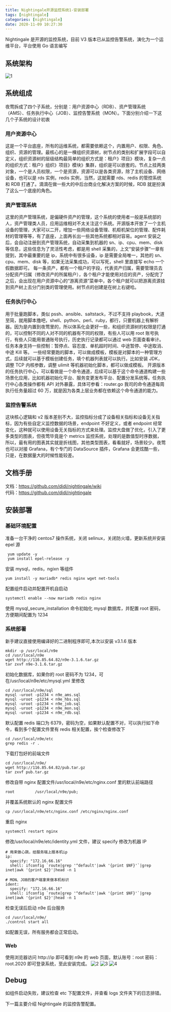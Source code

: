 ```yaml
---
title: Nightingale开源监控系统1-安装部署
tags: [nightingale]
categories: [nightingale]
date: 2020-11-09 10:27:30
---
```


Nightingale 是开源的监控系统，目前 V3 版本已从监控告警系统，演化为一个运维平台，平台使用 Go 语言编写

## 系统架构

![1](https://img.cactifans.com/wp-content/uploads/2020/11/1604934002757.jpg)

## 系统组成

夜莺拆成了四个子系统，分别是：用户资源中心（RDB）、资产管理系统（AMS）、任务执行中心（JOB）、监控告警系统（MON）。下面分别介绍一下这几个子系统的设计初衷

### 用户资源中心

这是一个平台底座，所有的运维系统，都需要依赖这个，内置用户、权限、角色、组织、资源的管理。最核心的是一棵组织资源树，树节点的类别和扩展字段可以自定义，组织资源树的层级结构最简单的组织方式是：租户》项目》模块，复杂一点的组织方式：租户》组织》项目》模块》集群，组织是可以嵌套的。节点上挂两类对象，一个是人员权限，一个是资源，资源可以是各类资源，除了主机设备、网络设备，也可以是 rds 实例，redis 实例，当然，这就需要 rds、redis 的管控系统和 RDB 打通了。滴滴在做一些大的中后台商业化解决方案的时候，RDB 就是扮演了这么一个底座的角色。

### 资产管理系统

这里的资产管理系统，是偏硬件资产的管理，这个系统的使用者一般是系统部的人，资产管理类人员，应用运维相对不太关注这个系统。开源版本开放了一个主机设备的管理，大家可以二开，增加一些网络设备管理、机柜机架位的管理、配件耗材的管理等等，有了底座，上面再长出一些其他系统都相对容易。agent 安装之后，会自动注册到资产管理系统，自动采集到机器的 sn、ip、cpu、mem、disk 等信息，这些信息为了灵活性考虑，都是用 shell 采集的，上文“安装步骤”一章有提到，其中最重要的是 ip，系统中有很多设备，ip 是需要全局唯一，其他的 sn、cpu、mem、disk 等，如果无法采集成功，可以写死，shell 里直接写 echo 一个假数据即可。
每一条资产，都有一个租户的字段，代表资产归属，需要管理员去分配资产归属（修改资产的所属租户），各个租户才能使用对应的资产，分配完了之后，会出现在用户资源中心的“游离资源”菜单中，各个租户就可以把游离资源挂到资产树上去分门别类的管理使用。树节点的创建是在树上右键哈。

### 任务执行中心

用于批量跑脚本，类似 pssh、ansible、saltstack，不过不支持 playbook，大道至简，就用脚本撸吧，shell、python、perl、ruby，都行，只要机器上有解析器。因为是内置到夜莺里的，所以体系化会更好一些，和组织资源树的权限是打通的，可以控制不同的人对不同的机器有不同的权限，有些人可以用 root 账号执行，有些人只能用普通账号执行，历史执行记录都可以通过 web 页面查看审计。任务本身支持一些控制：暂停点、容忍度、单机超时时间、中途暂停、中途取消、中途 Kill 等。
一些经常要跑的脚本，可以做成模板，模板是对脚本的一种管理方式，后续就可以基于模板创建任务，填个机器列表就可以执行。比如安装 JDK，调整 TCP 内核参数，调整 ulimit 等机器初始化脚本，都可以做成模板。
开源版本的任务执行中心，可以看做是一个命令通道，后续可以基于这个命令通道构建一些场景化应用，比如机器初始化平台、服务变更发布平台、配置分发系统等。任务执行中心各类操作都有 API 对外暴露，具体可参看：router.go 我司的命令通道每周执行任务量超过 60 万，就是因为各类上层业务都在依赖这个命令通道的能力。

### 监控告警系统

这块核心逻辑和 v2 版本差别不大，监控指标分成了设备相关指标和设备无关指标，因为有些自定义监控数据的场景，endpoint 不好定义，或者 endpoint 经常变化，这种就可以使用设备无关指标的方式来处理。监控大盘做了优化，引入了更多类型的图表，但夜莺毕竟是个 metrics 监控系统，处理的是数值型时序数据，所以，最有用的图表其实就是折线图，其他类型图表，看看就好，场景较少。夜莺也可以对接 Grafana，有个专门的 DataSource 插件，Grafana 会更炫酷一些，只是，在数据量大的时候性能较差。

## 文档手册

文档：https://github.com/didi/nightingale/wiki  
代码：https://github.com/didi/nightingale

## 安装部署

### 基础环境配置

准备一台干净的 centos7 操作系统，关闭 selinux，关闭防火墙，更新系统并安装 epel 源

```
 yum update -y
 yum install epel-release -y
```

安装 mysql，redis，ngixn 等组件

```
yum install -y mariadb* redis nginx wget net-tools
```

配置组件启动并配置开机自启动

```
systemctl enable --now mariadb redis nginx
```

使用 mysql_secure_installation 命令初始化 mysql 数据库，并配置 root 密码，方便期间配置为 1234

### 系统部署

新手建议直接使用编译好的二进制程序即可,本次以安装 v3.1.6 版本

```
mkdir -p /usr/local/n9e
cd /usr/local/n9e
wget http://116.85.64.82/n9e-3.1.6.tar.gz
tar zxvf n9e-3.1.6.tar.gz
```

初始化数据库，如果你的 root 密码不为 1234，可在/usr/local/n9e/etc/mysql.yml 里修改

```
cd /usr/local/n9e/sql
mysql -uroot -p1234 < n9e_ams.sql
mysql -uroot -p1234 < n9e_hbs.sql
mysql -uroot -p1234 < n9e_job.sql
mysql -uroot -p1234 < n9e_mon.sql
mysql -uroot -p1234 < n9e_rdb.sql
```

默认配置 redis 端口为 6379，密码为空，如果默认配置不对，可以执行如下命令，看到多个配置文件里有 redis 相关配置，挨个检查修改下

```
cd /usr/local/n9e/etc
grep redis -r .
```

下载打包好的前端文件

```
cd /usr/local/n9e/
wget http://116.85.64.82/pub.tar.gz
tar zxvf pub.tar.gz
```

修改自带 nginx 配置文件/usr/local/n9e/etc/nginx.conf 里的默认前端路径

```
root         /usr/local/n9e/pub;
```

并覆盖系统默认的 nginx 配置文件

```
cp /usr/local/n9e/etc/nginx.conf /etc/nginx/nginx.conf
```

重启 nginx

```
systemctl restart nginx
```

修改/usr/local/n9e/etc/identity.yml 文件，建议 specify 修改为机器 IP

```
# 用来做心跳，给服务端上报本机ip
ip:
  specify: "172.16.66.16"
  shell: ifconfig `route|grep '^default'|awk '{print $NF}'`|grep inet|awk '{print $2}'|head -n 1

# MON、JOB的客户端拿来做本机标识
ident:
  specify: "172.16.66.16"
  shell: ifconfig `route|grep '^default'|awk '{print $NF}'`|grep inet|awk '{print $2}'|head -n 1
```

检查无误后启动 n9e 后台服务

```
cd /usr/local/n9e/
./control start all
```

如配置无误，所有服务都会正常启动。

### Web

使用浏览器访问 http://ip 即可看到 n9e 的 web 页面，默认账号：root 密码：root.2020 即可登录系统，至此安装完成。
![2](https://img.cactifans.com/wp-content/uploads/2020/11/1604933934065.jpg)
![3](https://img.cactifans.com/wp-content/uploads/2020/11/1604934600339.jpg)
![4](https://img.cactifans.com/wp-content/uploads/2020/11/1604934616368.jpg)

## Debug

如组件启动失败，建议检查 etc 下配置文件，并查看 logs 文件夹下的日志排错。

下一篇主要介绍 Nightingale 的监控告警配置。
